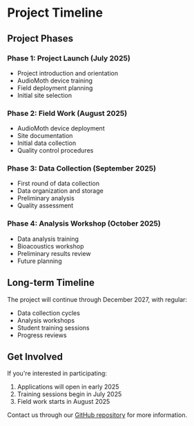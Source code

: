 # Project Timeline

## Project Phases

### Phase 1: Project Launch (July 2025)

- Project introduction and orientation
- AudioMoth device training
- Field deployment planning
- Initial site selection

### Phase 2: Field Work (August 2025)

- AudioMoth device deployment
- Site documentation
- Initial data collection
- Quality control procedures

### Phase 3: Data Collection (September 2025)

- First round of data collection
- Data organization and storage
- Preliminary analysis
- Quality assessment

### Phase 4: Analysis Workshop (October 2025)

- Data analysis training
- Bioacoustics workshop
- Preliminary results review
- Future planning

## Long-term Timeline

The project will continue through December 2027, with regular:

- Data collection cycles
- Analysis workshops
- Student training sessions
- Progress reviews

## Get Involved

If you're interested in participating:

1. Applications will open in early 2025
2. Training sessions begin in July 2025
3. Field work starts in August 2025

Contact us through our [GitHub repository](https://github.com/YuenWaHo/HKListeningProject) for more information.
